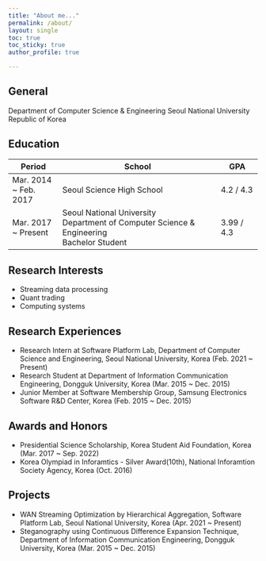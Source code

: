 ```yaml
---
title: "About me..."
permalink: /about/
layout: single
toc: true
toc_sticky: true
author_profile: true

---
```


## General
Department of Computer Science & Engineering
Seoul National University
Republic of Korea


## Education

|Period|School|GPA|
|------|------|---|
|Mar. 2014 <br> ~ Feb. 2017|Seoul Science High School|4.2 / 4.3|
|Mar. 2017 <br> ~ Present|Seoul National University <br> Department of Computer Science & Engineering <br> Bachelor Student|3.99 / 4.3|


## Research Interests
* Streaming data processing
* Quant trading
* Computing systems


## Research Experiences
* Research Intern at Software Platform Lab, Department of Computer Science and Engineering, Seoul National University, Korea (Feb. 2021 ~ Present)
* Research Student at Department of Information Communication Engineering, Dongguk University, Korea (Mar. 2015 ~ Dec. 2015)
* Junior Member at Software Membership Group, Samsung Electronics Software R&D Center, Korea (Feb. 2015 ~ Dec. 2015)


## Awards and Honors
* Presidential Science Scholarship, Korea Student Aid Foundation, Korea (Mar. 2017 ~ Sep. 2022)
* Korea Olympiad in Inforamtics - Silver Award(10th), National Inforamtion Society Agency, Korea (Oct. 2016)


## Projects
* WAN Streaming Optimization by Hierarchical Aggregation, Software Platform Lab, Seoul National University, Korea (Apr. 2021 ~ Present)
* Steganography using Continuous Difference Expansion Technique, Department of Information Communication Engineering, Dongguk University, Korea (Mar. 2015 ~ Dec. 2015)

